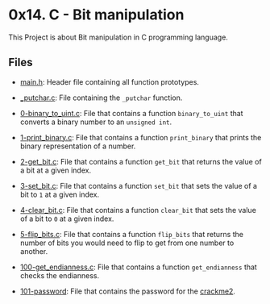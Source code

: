 # 0x14. C - Bit manipulation

This Project is about Bit manipulation in C programming language.

## Files

- [main.h](./main.h): Header file containing all function prototypes.

- [_putchar.c](./_putchar.c): File containing the `_putchar` function.

- [0-binary_to_uint.c](./0-binary_to_uint.c): File that contains a function `binary_to_uint` that converts a binary number to an `unsigned int`.

- [1-print_binary.c](./1-print_binary.c): File that contains a function `print_binary` that prints the binary representation of a number.

- [2-get_bit.c](./2-get_bit.c): File that contains a function `get_bit` that returns the value of a bit at a given index.

- [3-set_bit.c](./3-set_bit.c): File that contains a function `set_bit` that sets the value of a bit to `1` at a given index.

- [4-clear_bit.c](./4-clear_bit.c): File that contains a function `clear_bit` that sets the value of a bit to `0` at a given index.

- [5-flip_bits.c](./5-flip_bits.c): File that contains a function `flip_bits` that returns the number of bits you would need to flip to get from one number to another.

- [100-get_endianness.c](./100-get_endianness.c): File that contains a function `get_endianness` that checks the endianness.

- [101-password](./101-password): File that contains the password for the [crackme2](https://github.com/holbertonschool/0x13.c).